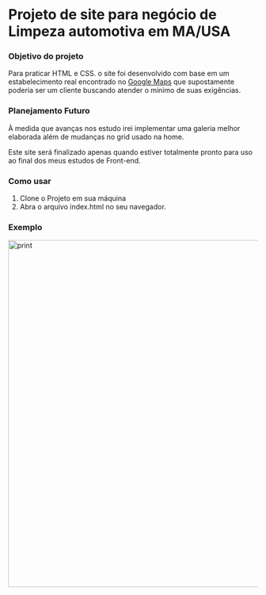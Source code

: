 # Projeto de site para negócio de Limpeza automotiva em MA/USA


<h3> Objetivo do projeto </h3>

Para praticar HTML e CSS. o site foi desenvolvido com base em um estabelecimento real encontrado no [Google Maps](https://mailchimp.com/) que supostamente poderia ser um cliente buscando atender o mínimo de suas exigências.

<h3>Planejamento Futuro</h3>

À medida que avanças nos estudo irei implementar uma galeria melhor elaborada além de mudanças no grid usado na home.

Este site será finalizado apenas quando estiver totalmente pronto para uso ao final dos meus estudos de Front-end.


<h3>Como usar</h3>

1. Clone o Projeto em sua máquina
2. Abra o arquivo index.html no seu navegador.


<h3>Exemplo</h3>

<img src="" alt="print" width="700"/>
